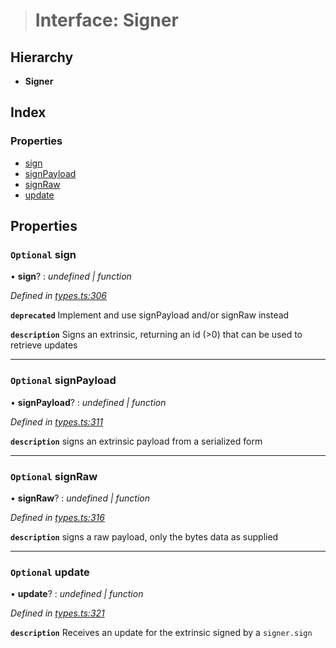 > # Interface: Signer

## Hierarchy

* **Signer**

## Index

### Properties

* [sign](_types_.signer.md#optional-sign)
* [signPayload](_types_.signer.md#optional-signpayload)
* [signRaw](_types_.signer.md#optional-signraw)
* [update](_types_.signer.md#optional-update)

## Properties

### `Optional` sign

• **sign**? : *undefined | function*

*Defined in [types.ts:306](https://github.com/polkadot-js/api/blob/dc1104b/packages/api/src/types.ts#L306)*

**`deprecated`** Implement and use signPayload and/or signRaw instead

**`description`** Signs an extrinsic, returning an id (>0) that can be used to retrieve updates

___

### `Optional` signPayload

• **signPayload**? : *undefined | function*

*Defined in [types.ts:311](https://github.com/polkadot-js/api/blob/dc1104b/packages/api/src/types.ts#L311)*

**`description`** signs an extrinsic payload from a serialized form

___

### `Optional` signRaw

• **signRaw**? : *undefined | function*

*Defined in [types.ts:316](https://github.com/polkadot-js/api/blob/dc1104b/packages/api/src/types.ts#L316)*

**`description`** signs a raw payload, only the bytes data as supplied

___

### `Optional` update

• **update**? : *undefined | function*

*Defined in [types.ts:321](https://github.com/polkadot-js/api/blob/dc1104b/packages/api/src/types.ts#L321)*

**`description`** Receives an update for the extrinsic signed by a `signer.sign`